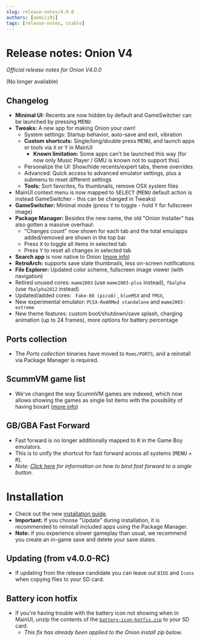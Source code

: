 ```yaml
---
slug: release-notes/4.0.0
authors: [aemiii91]
tags: [release-notes, stable]
---
```


# Release notes: Onion V4

*Official release notes for Onion V4.0.0*

(No longer available)

<!-- truncate -->

## Changelog

- **Minimal UI:** Recents are now hidden by default and GameSwitcher can be launched by pressing <kbd>MENU</kbd>
- **Tweaks:** A new app for making Onion your own!
   - System settings: Startup behavior, auto-save and exit, vibration
   - **Custom shortcuts:** Single/long/double press <kbd>MENU</kbd>, and launch apps or tools via <kbd>X</kbd> or <kbd>Y</kbd> in MainUI
      - **Known limitation:** Some apps can't be launched this way (for now only Music Player / GMU is known not to support this)
   - Personalize the UI: Show/hide recents/expert tabs, theme overrides
   - Advanced: Quick access to advanced emulator settings, plus a submenu to reset different settings
   - **Tools:** Sort favorites, fix thumbnails, remove OSX system files
- MainUI context menu is now mapped to <kbd>SELECT</kbd> (<kbd>MENU</kbd> default action is instead GameSwitcher - this can be changed in Tweaks)
- **GameSwitcher:** Minimal mode (press <kbd>Y</kbd> to toggle - hold <kbd>Y</kbd> for fullscreen image)
- **Package Manager:** Besides the new name, the old "Onion Installer" has also gotten a massive overhaul:
   - "Changes count" now shown for each tab and the total emu/apps added/removed are shown in the top bar
   - Press <kbd>X</kbd> to toggle all items in selected tab
   - Press <kbd>Y</kbd> to reset all changes in selected tab
- **Search app** is now native to Onion ([more info](https://github.com/OnionUI/Onion#search))
- **RetroArch:** supports save state thumbnails, less on-screen notifications
- **File Explorer:** Updated color scheme, fullscreen image viewer (with navigation)
- Retired unused cores: `mame2003` (use `mame2003-plus` instead), `fbalpha` (use `fbalpha2012` instead)
- Updated/added cores: ` Fake-08 (pico8)` , `blueMSX` and `fMSX`, 
- New experimental emulator: `PCSX-ReARMed standalone` and `mame2003-extreme`
- New theme features: custom boot/shutdown/save splash, charging animation (up to 24 frames), more options for battery percentage

## Ports collection

- The *Ports collection* binaries have moved to `Roms/PORTS`, and a reinstall via Package Manager is required.

## ScummVM game list

- We've changed the way ScummVM games are indexed, which now allows showing the games as single list items with the possibility of having boxart ([more info](https://github.com/OnionUI/Onion/wiki/Emulators#scummvm-))

## GB/GBA Fast Forward

- Fast forward is no longer additionally mapped to <kbd>R</kbd> in the Game Boy emulators.
- This is to unify the shortcut for fast forward across all systems (<kbd>MENU</kbd> + <kbd>R</kbd>).
- *Note: [Click here](https://github.com/OnionUI/Onion/wiki/Frequently-Asked-Questions-(FAQ)#how-do-i-bind-fast-forward-to-a-single-button:~:text=How%20do%20I%20bind%20Fast%20Forward%20to%20a%20single%20button%3F) for information on how to bind fast forward to a single button.*

# Installation

- Check out the new [installation guide](https://github.com/OnionUI/Onion/wiki/Installation).
- **Important:** If you choose "Update" during installation, it is recommended to reinstall included apps using the Package Manager.
- **Note:** if you experience slower gameplay than usual, we recommend you create an in-game save and delete your save states.

## Updating (from v4.0.0-RC)

- If updating from the release candidate you can leave out `BIOS` and `Icons` when copying files to your SD card.

## Battery icon hotfix

- If you're having trouble with the battery icon not showing when in MainUI, unzip the contents of the [`battery-icon-hotfix.zip`](https://github.com/OnionUI/Onion/releases/download/v4.0.0/battery-icon-hotfix.zip) to your SD card.
  - *This fix has already been applied to the Onion install zip below.*
